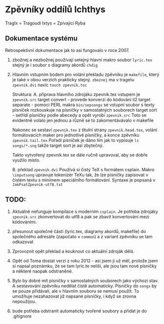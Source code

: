 # Zpěvníky oddílů Ichthys

TragIx = Tragoudi Ixtys = Zpívající Ryba

## Dokumentace systému

Retrospektivní dokumentace jak to asi fungovalo v roce 2007.

1. zbožnej a nezbožnej používají setejný hlavní makro soubor `lyric.tex`
   stejný je i soubor s diagramy akordů `chdig`
   
2. Hlavním vstupním bodem pro volání překladu zpěvníku je `makefile`, který je také v obou verzích 
   prakticky stejný. `zboznej` ma v tragetu `zpevnik.dvi` navíc `touch zpevnik.toc`
   
   Struktura:
   A. příprava hlavního zdrojáku zpevnik.tex
   vstupem je `zpevnik.src`
   target convert - provede konverzi do kódování il2
   target separate - pomocí PERL makra `bin/sepsongs` se vstupní soubor s texty písniček rozkouskuje na písničky v samostatných souborech
   target sort - setřídí písničky podle abecedy a opět vyrobí `zpevnik.src`
   Toto se evidentně volalo jen jednou a různě se to zakomentávávalo v makefile
   
   Nakonec se sestaví `zpevnik.tex` z titulní strany `zpevnik.head.tex`, volání formátovacích maker pro jednotlivé písničky, a konce zpěvníku `zpevnik.tail.tex`
   Pořadí písniček je dáno tím jak to vypisuje `ls songs/*.sng` takže target sort je asi zbytečný.  
   
   Takto vytvořený zpevnik.tex se dále ručně upravoval, aby se dobře využilo místo.
   
   B. překlad `zpevnik.dvi`
   Používá si čistý TeX s formátem csplain. 
   Makro `\inputsong` upravuje tokenizér TeXu tak, že lze písničky zapisovat v čistém textu s minimem speciálního formátování.
   Syntaxe je popsaná v `JakPsatZpevnik-utf8.txt` 
   
   
   

## TODO:

1. Aktuálně nefunguje kompilace s moderním `csplain`. Je potřeba zdrojáky `zpevnik.src` zkonvertovat do utf8 a 
   pak se zbavit konvertování mezi kódováními.

2. přesunout společné části (lyric.tex, diagramy akordů, makefile) do společného adresáře (započato v `common`)
   a z variant zpěvníku se tam odkazovat
   
3. Zprovoznit opět překlad a kouknout co aktuální zdroják dělá.

4. Opět od Toma dostat verzi z roku 2012 - asi jsem ji už měl, protože jsem si napsal poznámku, že se tam lyric.te neliší, 
   ale jsou tam nové písničky a některé naopak odstraněné.
   
5. Bylo by dobré mít písničky v samostatných souborech jako výchozí stav. A sestavování zpěvníku nedělat čistě automaticky. 
   Písničky do `songs` by se pouze přidávali, ale v hlavním souboru se nemusí použít. To umožňuje nezahazovat již napsané písničky, i když se zrovna nepoužijou.

6. bude potřeba odstranit automaticky tvořené soubory a přidat je do .gitignore


